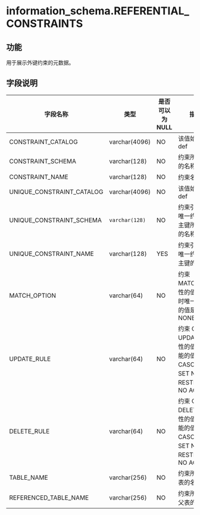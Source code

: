 information_schema.REFERENTIAL_CONSTRAINTS 
===============================================================



功能 
-----------

用于展示外键约束的元数据。

字段说明 
-------------



|         **字段名称**          |                 **类型**                  | **是否可以为 NULL** |                            **描述**                            |
|---------------------------|-----------------------------------------|----------------|--------------------------------------------------------------|
| CONSTRAINT_CATALOG        | varchar(4096)                           | NO             | 该值始终为 def                                                    |
| CONSTRAINT_SCHEMA         | varchar(128)                            | NO             | 约束所属库的名称                                                     |
| CONSTRAINT_NAME           | varchar(128)                            | NO             | 约束名称                                                         |
| UNIQUE_CONSTRAINT_CATALOG | varchar(4096)                           | NO             | 该值始终为 def                                                    |
| UNIQUE_CONSTRAINT_SCHEMA  | ``` varchar(128) ```  | NO             | 约束引用的唯一约束或主键所在库的名称                                           |
| UNIQUE_CONSTRAINT_NAME    | varchar(128)                            | YES            | 约束引用的唯一约束或主键的名称                                              |
| MATCH_OPTION              | varchar(64)                             | NO             | 约束 MATCH 属性的值。 此时唯一有效的值是 NONE                                |
| UPDATE_RULE               | varchar(64)                             | NO             | 约束 ON UPDATE 属性的值。 可能的值是CASCADE、SET NULL、RESTRICT、NO ACTION  |
| DELETE_RULE               | varchar(64)                             | NO             | 约束 ON DELETE 属性的值。 可能的值是 CASCADE、SET NULL、RESTRICT、NO ACTION |
| TABLE_NAME                | varchar(256)                            | NO             | 约束所在子表的名称                                                    |
| REFERENCED_TABLE_NAME     | varchar(256)                            | NO             | 约束所引用父表的名称                                                   |



